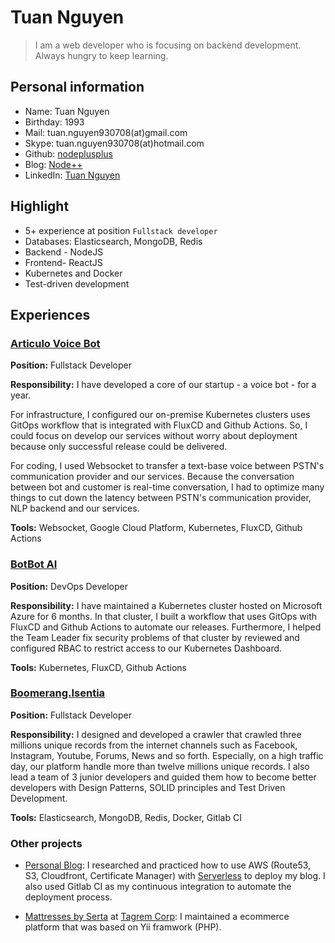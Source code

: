 # Tuan Nguyen

> I am a web developer who is focusing on backend development. Always hungry to keep learning.

## Personal information

- Name: Tuan Nguyen
- Birthday: 1993
- Mail: tuan.nguyen930708(at)gmail.com
- Skype: tuan.nguyen930708(at)hotmail.com
- Github: [nodeplusplus](https://github.com/nodeplusplus)
- Blog: [Node++](http://blog.nodeplusplus.com/)
- LinkedIn: [Tuan Nguyen](https://www.linkedin.com/in/tuannguyen1993/)

## Highlight

- 5+ experience at position `Fullstack developer`
- Databases: Elasticsearch, MongoDB, Redis
- Backend - NodeJS
- Frontend- ReactJS
- Kubernetes and Docker
- Test-driven development

## Experiences

### [Articulo Voice Bot](https://articulovoice.2359media.com/)

**Position:** Fullstack Developer

**Responsibility:** I have developed a core of our startup - a voice bot - for a year.

For infrastructure, I configured our on-premise Kubernetes clusters uses GitOps workflow that is integrated with FluxCD and Github Actions. So, I could focus on develop our services without worry about deployment because only successful release could be delivered.

For coding, I used Websocket to transfer a text-base voice between PSTN's communication provider and our services. Because the conversation between bot and customer is real-time conversation, I had to optimize many things to cut down the latency between PSTN's communication provider, NLP backend and our services.

**Tools:** Websocket, Google Cloud Platform, Kubernetes, FluxCD, Github Actions

### [BotBot AI](https://botbot.ai/)

**Position:** DevOps Developer

**Responsibility:** I have maintained a Kubernetes cluster hosted on Microsoft Azure for 6 months. In that cluster, I built a workflow that uses GitOps with FluxCD and Github Actions to automate our releases. Furthermore, I helped the Team Leader fix security problems of that cluster by reviewed and configured RBAC to restrict access to our Kubernetes Dashboard.

**Tools:** Kubernetes, FluxCD, Github Actions

### [Boomerang.Isentia](https://www.isentia.com/vi/)

**Position:** Fullstack Developer

**Responsibility:** I designed and developed a crawler that crawled three millions unique records from the internet channels such as Facebook, Instagram, Youtube, Forums, News and so forth. Especially, on a high traffic day, our platform handle more than twelve millions unique records. I also lead a team of 3 junior developers and guided them how to become better developers with Design Patterns, SOLID principles and Test Driven Development.

**Tools:** Elasticsearch, MongoDB, Redis, Docker, Gitlab CI

### Other projects

- [Personal Blog](https://blog.nodeplusplus.com/): I researched and practiced how to use AWS (Route53, S3, Cloudfront, Certificate Manager) with [Serverless](https://www.serverless.com/) to deploy my blog. I also used Gitlab CI as my continuous integration to automate the deployment process.

- [Mattresses by Serta](https://www.serta.com/) at [Tagrem Corp](https://tagrem.com/index.html): I maintained a ecommerce platform that was based on Yii framwork (PHP).
